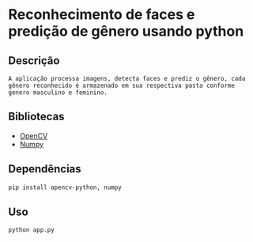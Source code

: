 # Reconhecimento de faces e predição de gênero usando python

## Descrição
    A aplicação processa imagens, detecta faces e prediz o gênero, cada gênero reconhecido é armazenado em sua respectiva pasta conforme genero masculino e feminino.

## Bibliotecas
* [OpenCV](https://opencv.org/)
* [Numpy](https://www.numpy.org/)

## Dependências
```bash
pip install opencv-python, numpy
```

## Uso
```bash
python app.py
```


